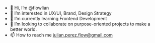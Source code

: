 - 👋 Hi, I’m @flowlian
- 👀 I’m interested in UX/UI, Brand, Design Strategy
- 🌱 I’m currently learning Frontend Development
- 💞️ I’m looking to collaborate on purpose-oriented projects to make a better world.
- 📫 How to reach me julian.perez.flow@gmail.com

<!---
flowlian/flowlian is a ✨ special ✨ repository because its `README.md` (this file) appears on your GitHub profile.
You can click the Preview link to take a look at your changes.
--->
